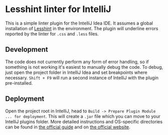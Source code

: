 # Lesshint linter for IntelliJ

This is a simple linter plugin for the IntelliJ Idea IDE. It assumes a global installation of
[Lesshint](https://github.com/lesshint/lesshint) in the environment. The plugin will underline
errors reported by the linter for `.css` and `.less` files.

## Development

The code does not currently perform any form of error handling, so if something is not working it's
easiest to manually debug the code. To debug, just open the project folder in IntelliJ Idea and
set breakpoints where necessary. `Shift + F9` will run a second instance of IntelliJ with the
plugin pre-installed.

## Deployment

Open the project root in IntelliJ, head to `Build -> Prepare Plugin Module ... for deployment`.
This will create a `.jar` file which you can move to your IntelliJ plugins folder. More detailed
instructions and OS-specific directories can be found in
[the official guide](https://www.jetbrains.org/intellij/sdk/docs/basics/getting_started/deploying_plugin.html)
and on
[the official website](https://intellij-support.jetbrains.com/hc/en-us/articles/206544519-Directories-used-by-the-IDE-to-store-settings-caches-plugins-and-logs).